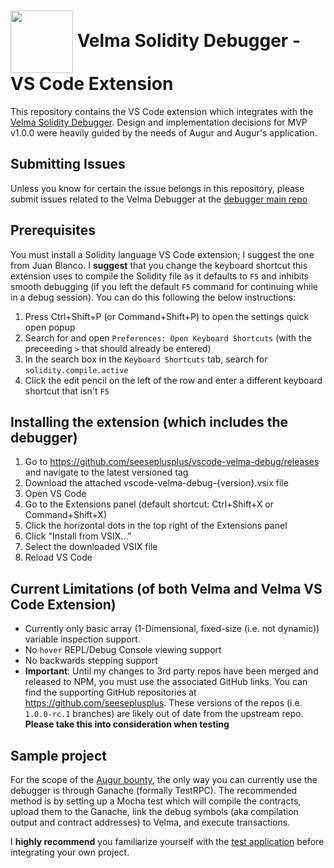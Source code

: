 # <img src="https://user-images.githubusercontent.com/549323/41639879-a6eeb290-742d-11e8-8ece-bb1c292b407a.png" alt="" width="100" height="auto" valign="middle"> Velma Solidity Debugger - VS Code Extension
This repository contains the VS Code extension which integrates with the [Velma Solidity Debugger](https://github.com/seeseplusplus/velma). Design and implementation decisions for MVP v1.0.0 were heavily guided by the needs of Augur and Augur's application.

## Submitting Issues
Unless you know for certain the issue belongs in this repository, please submit issues related to the Velma Debugger at the [debugger main repo](https://github.com/seeseplusplus/velma/issues)

## Prerequisites
You must install a Solidity language VS Code extension; I suggest the one from Juan Blanco. I **suggest** that you change the keyboard shortcut this extension uses to compile the Solidity file as it defaults to `F5` and inhibits smooth debugging (if you left the default `F5` command for continuing while in a debug session). You can do this following the below instructions:
1. Press Ctrl+Shift+P (or Command+Shift+P) to open the settings quick open popup
1. Search for and open `Preferences: Open Keyboard Shortcuts` (with the preceeding `>` that should already be entered)
1. In the search box in the `Keyboard Shortcuts` tab, search for `solidity.compile.active`
1. Click the edit pencil on the left of the row and enter a different keyboard shortcut that isn't `F5`

## Installing the extension (which includes the debugger)
1. Go to https://github.com/seeseplusplus/vscode-velma-debug/releases and navigate to the latest versioned tag
1. Download the attached vscode-velma-debug-{version}.vsix file
1. Open VS Code
1. Go to the Extensions panel (default shortcut: Ctrl+Shift+X or Command+Shift+X)
1. Click the horizontal dots in the top right of the Extensions panel
1. Click "Install from VSIX..."
1. Select the downloaded VSIX file
1. Reload VS Code

## Current Limitations (of both Velma and Velma VS Code Extension)
- Currently only basic array (1-Dimensional, fixed-size (i.e. not dynamic)) variable inspection support.
- No `hover` REPL/Debug Console viewing support
- No backwards stepping support
- **Important**: Until my changes to 3rd party repos have been merged and released to NPM, you must use the associated GitHub links. You can find the supporting GitHub repositories at https://github.com/seeseplusplus. These versions of the repos (i.e. `1.0.0-rc.1` branches) are likely out of date from the upstream repo. **Please take this into consideration when testing**

## Sample project
For the scope of the [Augur bounty](https://github.com/AugurProject/augur-bounties#-bounty-2-portable-solidity-debugger), the only way you can currently use the debugger is through Ganache (formally TestRPC). The recommended method is by setting up a Mocha test which will compile the contracts, upload them to the Ganache, link the debug symbols (aka compilation output and contract addresses) to Velma, and execute transactions.

I **highly recommend** you familiarize yourself with the [test application](https://github.com/seeseplusplus/velma-sample) before integrating your own project.
